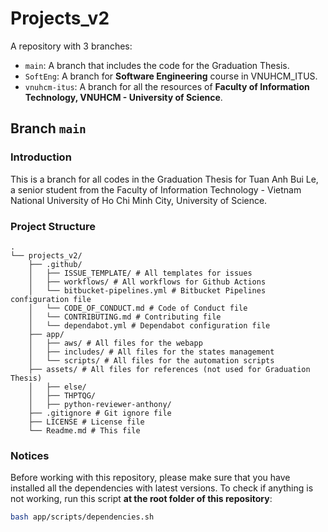 # Projects_v2

A repository with 3 branches:

- `main`: A branch that includes the code for the Graduation Thesis.
- `SoftEng`: A branch for **Software Engineering** course in VNUHCM_ITUS.
- `vnuhcm-itus`: A branch for all the resources of **Faculty of Information Technology, VNUHCM - University of Science**.

## Branch `main`

### Introduction

This is a branch for all codes in the Graduation Thesis for Tuan Anh Bui Le, a senior student from the Faculty of
Information Technology - Vietnam National University of Ho Chi Minh City, University of Science.

### Project Structure

```
.
└── projects_v2/
    ├── .github/
    │   ├── ISSUE_TEMPLATE/ # All templates for issues
    │   ├── workflows/ # All workflows for Github Actions
    │   └── bitbucket-pipelines.yml # Bitbucket Pipelines configuration file
    │   └── CODE_OF_CONDUCT.md # Code of Conduct file
    │   └── CONTRIBUTING.md # Contributing file
    │   └── dependabot.yml # Dependabot configuration file
    ├── app/
    │   ├── aws/ # All files for the webapp
    │   ├── includes/ # All files for the states management
    │   └── scripts/ # All files for the automation scripts
    ├── assets/ # All files for references (not used for Graduation Thesis)
    │   ├── else/
    │   ├── THPTQG/
    │   ├── python-reviewer-anthony/
    ├── .gitignore # Git ignore file
    ├── LICENSE # License file
    └── Readme.md # This file
```

### Notices

Before working with this repository, please make sure that you have installed all the
dependencies with latest versions. To check if anything is not working,
run this script **at the root folder of this repository**:

```bash
bash app/scripts/dependencies.sh
```
